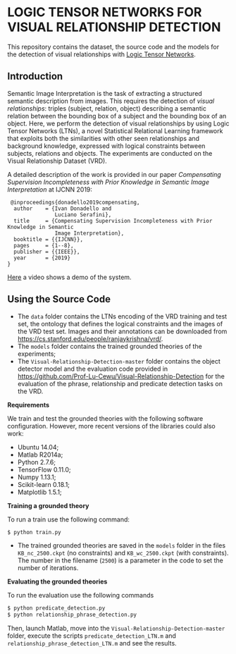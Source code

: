 # LOGIC TENSOR NETWORKS FOR VISUAL RELATIONSHIP DETECTION

This repository contains the dataset, the source code and the models for the detection of visual relationships with [Logic Tensor Networks](https://github.com/logictensornetworks/logictensornetworks).

## Introduction

Semantic Image Interpretation is the task of extracting a structured semantic description from images. This requires the detection of *visual relationships*: triples (subject, relation, object) describing a semantic relation between the bounding box of a subject and the bounding box of an object. Here, we perform the detection of visual relationships by using Logic Tensor Networks (LTNs), a novel Statistical Relational Learning framework that exploits both the similarities with other seen relationships and background knowledge, expressed with logical constraints between subjects, relations and objects. The experiments are conducted on the Visual Relationship Dataset (VRD).

A detailed description of the work is provided in our paper *Compensating Supervision Incompleteness with Prior Knowledge in Semantic Image Interpretation* at IJCNN 2019:
```
 @inproceedings{donadello2019compensating,
  author    = {Ivan Donadello and
               Luciano Serafini},
  title     = {Compensating Supervision Incompleteness with Prior Knowledge in Semantic
               Image Interpretation},
  booktitle = {{IJCNN}},
  pages     = {1--8},
  publisher = {{IEEE}},
  year      = {2019}
}
```
[Here](https://www.youtube.com/watch?v=y2-altg3FFw) a video shows a demo of the system.

## Using the Source Code

- The `data` folder contains the LTNs encoding of the VRD training and test set, the ontology that defines the logical constraints and the images of the VRD test set. Images and their annotations can be downloaded from https://cs.stanford.edu/people/ranjaykrishna/vrd/.
- The `models` folder contains the trained grounded theories of the experiments;
- The `Visual-Relationship-Detection-master` folder contains the object detector model and the evaluation code provided in https://github.com/Prof-Lu-Cewu/Visual-Relationship-Detection for the evaluation of the phrase, relationship and predicate detection tasks on the VRD.

**Requirements**

We train and test the grounded theories with the following software configuration. However, more recent versions of the libraries could also work:

- Ubuntu 14.04;
- Matlab R2014a;
- Python 2.7.6;
- TensorFlow 0.11.0;
- Numpy 1.13.1;
- Scikit-learn 0.18.1;
- Matplotlib 1.5.1;

**Training a grounded theory**

To run a train use the following command:
```sh
$ python train.py
```
- The trained grounded theories are saved in the `models` folder in the files `KB_nc_2500.ckpt` (no constraints) and `KB_wc_2500.ckpt` (with constraints). The number in the filename (`2500`) is a parameter in the code to set the number of iterations.

**Evaluating the grounded theories**

To run the evaluation use the following commands
```sh
$ python predicate_detection.py
$ python relationship_phrase_detection.py
```
Then, launch Matlab, move into the `Visual-Relationship-Detection-master` folder, execute the scripts `predicate_detection_LTN.m` and `relationship_phrase_detection_LTN.m` and see the results.
